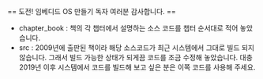 == 도전! 임베디드 OS 만들기 독자 여러분 감사합니다. ==

* chapter_book : 책의 각 챕터에서 설명하는 소스 코드를 챕터 순서대로 적어 놓았습니다.
* src : 2009년에 출판된 책이라 해당 소스코드가 최근 시스템에서 그대로 빌드 되지 않습니다. 그래서 빌드 가능한 상태가 되게끔 코드를 조금 수정해 놓았습니다. 대충 2019년 이후 시스템에서 코드를 빌드해 보고 싶은 분은 이쪽 코드를 사용해 주세요.

